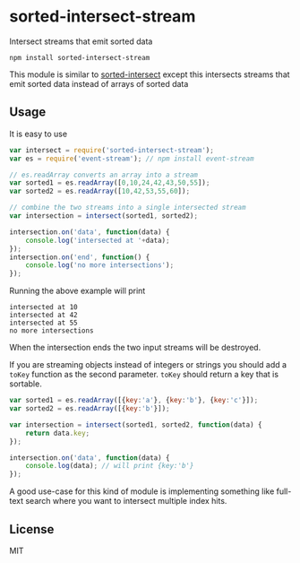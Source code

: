 # sorted-intersect-stream

Intersect streams that emit sorted data

	npm install sorted-intersect-stream

This module is similar to [sorted-intersect](https://github.com/mafintosh/sorted-intersect)
except this intersects streams that emit sorted data instead of arrays of sorted data

## Usage

It is easy to use

``` js
var intersect = require('sorted-intersect-stream');
var es = require('event-stream'); // npm install event-stream

// es.readArray converts an array into a stream
var sorted1 = es.readArray([0,10,24,42,43,50,55]);
var sorted2 = es.readArray([10,42,53,55,60]);

// combine the two streams into a single intersected stream
var intersection = intersect(sorted1, sorted2);

intersection.on('data', function(data) {
	console.log('intersected at '+data);
});
intersection.on('end', function() {
	console.log('no more intersections');
});
```

Running the above example will print

```
intersected at 10
intersected at 42
intersected at 55
no more intersections
```

When the intersection ends the two input streams will be destroyed.

If you are streaming objects instead of integers or strings you should add a `toKey` function as
the second parameter. `toKey` should return a key that is sortable.

``` js
var sorted1 = es.readArray([{key:'a'}, {key:'b'}, {key:'c'}]);
var sorted2 = es.readArray([{key:'b'}]);

var intersection = intersect(sorted1, sorted2, function(data) {
	return data.key;
});

intersection.on('data', function(data) {
	console.log(data); // will print {key:'b'}
});
```

A good use-case for this kind of module is implementing something like full-text search where you want to
intersect multiple index hits.

## License

MIT